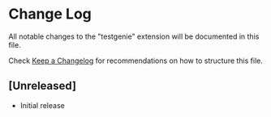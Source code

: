 # Change Log

All notable changes to the "testgenie" extension will be documented in this file.

Check [Keep a Changelog](http://keepachangelog.com/) for recommendations on how to structure this file.

## [Unreleased]

- Initial release